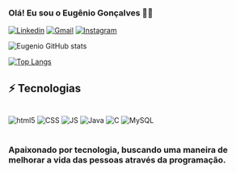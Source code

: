 
### Olá! Eu sou o Eugênio Gonçalves 🐱‍💻


[![Linkedin](https://img.shields.io/badge/LinkedIn-0077B5?style=for-the-badge&logo=linkedin&logoColor=white)](https://www.linkedin.com/in/eugenio-gon%C3%A7alv%C3%AAs-6a600824b?lipi=urn%3Ali%3Apage%3Ad_flagship3_profile_view_base_contact_details%3B98Xg9J0KR6yDpvvk6yI5zg%3D%3D)
[![Gmail](https://img.shields.io/badge/Gmail-D14836?style=for-the-badge&logo=gmail&logoColor=white )](https://mail.google.com/mail/u/0/#inbox?compose=GTvVlcRzBlMKzQVpKvhbhdWTCpRjTBzBFGtBfvNhcnCvDvmQKGGVNdPpBNsqbQMmhStrlTLtzrDWT)
[![Instagram](https://img.shields.io/badge/Instagram-E4405F?style=for-the-badge&logo=instagram&logoColor=white)][def]

[def]: https://www.instagram.com/dev.eugenio/

![Eugenio GitHub stats](https://github-readme-stats.vercel.app/api?username=EugenioGon&show_icons=true&theme=tokyonight)

[![Top Langs](https://github-readme-stats.vercel.app/api/top-langs/?username=EugenioGon&langs_count=8)](https://github.com/anuraghazra/github-readme-stats)

## ⚡ Tecnologias

<div style="display: inline_block"><br/>
<img aline="center" alt="html5" src="https://img.shields.io/badge/HTML5-E34F26?style=for-the-badge&logo=html5&logoColor=white"/>
<img aline="center" alt="CSS" src="https://img.shields.io/badge/CSS3-1572B6?style=for-the-badge&logo=css3&logoColor=white"/>
<img aline="center" alt="JS" src="https://img.shields.io/badge/JavaScript-F7DF1E?style=for-the-badge&logo=javascript&logoColor=black"/>
<img aline="center" alt="Java" src="https://img.shields.io/badge/Java-ED8B00?style=for-the-badge&logo=openjdk&logoColor=white"/>
<img aline="center" alt="C" src="https://img.shields.io/badge/C-00599C?style=for-the-badge&logo=c&logoColor=white"/>
<img aline="center" alt="MySQL"  src="https://img.shields.io/badge/MySQL-005C84?style=for-the-badge&logo=mysql&logoColor=white"/>
</div><br>

### Apaixonado por tecnologia, buscando uma maneira de melhorar a vida das pessoas através da programação.
